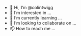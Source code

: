 - 👋 Hi, I’m @colintwigg
- 👀 I’m interested in ...
- 🌱 I’m currently learning ...
- 💞️ I’m looking to collaborate on ...
- 📫 How to reach me ...

<!---
colintwigg/colintwigg is a ✨ special ✨ repository because its `README.md` (this file) appears on your GitHub profile.
You can click the Preview link to take a look at your changes.
--->
